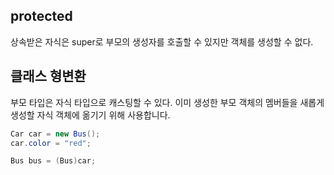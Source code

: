 
## protected
상속받은 자식은 super로 부모의 생성자를 호출할 수 있지만 객체를 생성할 수 없다.


## 클래스 형변환
부모 타입은 자식 타입으로 캐스팅할 수 있다.
이미 생성한 부모 객체의 멤버들을 새롭게 생성할 자식 객체에 옮기기 위해 사용합니다.

```java
Car car = new Bus();
car.color = "red";

Bus bus = (Bus)car;
```
